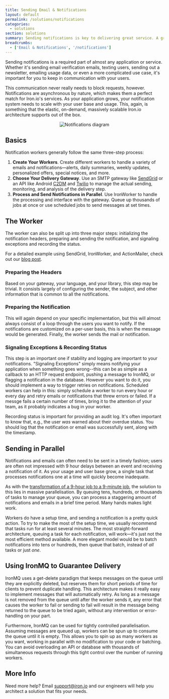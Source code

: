 ```yaml
---
title: Sending Email & Notifications
layout: default
permalink: /solutions/notifications
categories:
  - solutions
section: solutions
summary: Sending notifications is key to delivering great service. A growing user base means distributing the effort and shrinking the time it takes to get emails and messages to your users.
breadcrumbs:
  - ['Email & Notifications', '/notifications']
---
```


Sending notifications is a required part of almost any application or service.
Whether it's sending email verification emails, texting users, sending out a
newsletter, emailing usage data, or even a more complicated use case, it's
important for you to keep in communication with your users.

This communication never really needs to block requests, however. Notifications
are asynchronous by nature, which makes them a perfect match for Iron.io's
services. As your application grows, your notification system needs to scale
with your user base and usage. This, again, is something that the elastic,
on-demand, massively scalable Iron.io architecture supports out of the box.

<p style="text-align: center;">
<img src="/images/notifications.png" alt="Notifications diagram" />
</p>

## Basics

Notification workers generally follow the same three-step process:

1. **Create Your Workers**. Create different workers to handle a variety of
   emails and notifications&mdash;alerts, daily summaries, weekly updates,
   personalized offers, special notices, and more.
2. **Choose Your Delivery Gateway**. Use an SMTP gateway like
   [SendGrid](http://www.sendgrid.com) or an API like Android [C2DM](http://developers.google.com/android/c2dm)
   and [Twilio](http://www.twilio.com) to manage the actual sending,
   monitoring, and analysis of the delivery step.
3. **Process and Send Notifications in Parallel**. Use IronWorker to handle the
   processing and interface with the gateway. Queue up thousands of jobs
   at once or use scheduled jobs to send messages at set times.

## The Worker

The worker can also be split up into three major steps: initializing the
notification headers, preparing and sending the notification, and signaling
exceptions and recording the status.

For a detailed example using SendGrid, IronWorker, and ActionMailer, check
out our [blog post](https://blog.iron.io/powerful-email-infrastructure-with).

### Preparing the Headers

Based on your gateway, your language, and your library, this step may be
trivial. It consists largely of configuring the sender, the subject, and
other information that is common to all the notifications.

### Preparing the Notification

This will again depend on your specific implementation, but this will almost
always consist of a loop through the users you want to notify. If the notifications
are customized on a per-user basis, this is when the message would be generated.
Finally, the worker sends the mail or notification.

### Signaling Exceptions & Recording Status

This step is an important one if stability and logging are important to your
notifications. "Signaling Exceptions" simply means notifying your application
when something goes wrong--this can be as simple as a callback to an HTTP request
endpoint, pushing a message to IronMQ, or flagging a notification in the database.
However you want to do it, you should implement a way to trigger retries on
notifications. Scheduled workers can help in this: simply schedule a worker to
run every hour or every day and retry emails or notifications that threw errors
or failed. If a messge fails a certain number of times, bring it to the attention
of your team, as it probably indicates a bug in your worker.

Recording status is important for providing an audit log. It's often important
to know that, e.g., the user *was* warned about their overdue status. You
should log that the notification or email was successfully sent, along with
the timestamp.

## Sending in Parallel

Notifications and emails can often need to be sent in a timely fashion; users
are often not impressed with 9 hour delays between an event and receiving a
notification of it. As your usage and user base grow, a single task that
processes notifications one at a time will quickly become inadequate.

As with the [transformation of a 9-hour job to a 9-minute job](https://blog.iron.io/how-to-reduce-9-hour-job-into-10-minute),
the solution to this lies in massive parallelisation. By queuing tens, hundreds,
or thousands of tasks to manage your queue, you can process a staggering
amount of notifications and emails in a brief time period. Many hands makes
light work.

Workers do have a setup time, and sending a notification is a pretty quick
action. To try to make the most of the setup time, we usually recommend that
tasks run for at least several minutes. The most straight-forward architecture,
queuing a task for each notification, will work&mdash;it's just not the most
efficient method available. A more elegant model would be to batch notifications
into tens or hundreds, then queue that batch, instead of *all* tasks or just *one*.

## Using IronMQ to Guarantee Delivery

IronMQ uses a get-delete paradigm that keeps messages on the queue until they
are explicitly deleted, but reserves them for short periods of time for clients
to prevent duplicate handling. This architecture makes it really easy to implement
messages that will automatically retry. As long as a message is not removed from
the queue until after the worker sends it, any error that causes the worker to fail
or sending to fail will result in the message being returned to the queue to be
tried again, without any intervention or error-handling on your part.

Furthermore, IronMQ can be used for tightly controlled parallelisation.
Assuming messages are queued up, workers can be spun up to consume the queue
until it is empty. This allows you to spin up as many workers as you want,
working in parallel with no modification to your code or batching. You can
avoid overloading an API or database with thousands of simultaneous requests
through this tight control over the number of running workers.

## More Info

Need more help? Email [support@iron.io](mailto:support@iron.io) and our
engineers will help you architect a solution that fits your needs.
